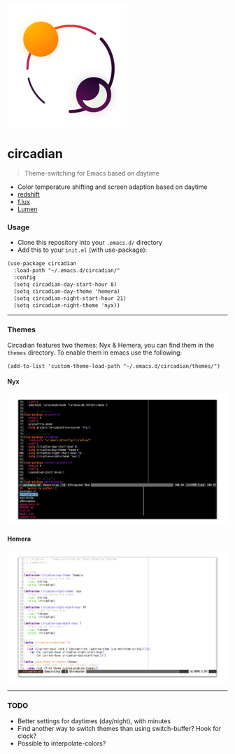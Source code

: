 ![Logo Circadian](logo.png)

# circadian
> Theme-switching for Emacs based on daytime

- Color temperature shifting and screen adaption based on daytime
- [redshift](https://wiki.archlinux.org/index.php/Redshift)
- [f.lux](https://justgetflux.com/news/pages/mac/)
- [Lumen](https://github.com/anishathalye/lumen)

### Usage
- Clone this repository into your `.emacs.d/` directory
- Add this to your `init.el` (with use-package):

```elisp
(use-package circadian
  :load-path "~/.emacs.d/circadian/"
  :config
  (setq circadian-day-start-hour 8)
  (setq circadian-day-theme 'hemera)
  (setq circadian-night-start-hour 21)
  (setq circadian-night-theme 'nyx))
```

---

### Themes
Circadian features two themes: Nyx & Hemera, you can find them in the `themes` directory.
To enable them in emacs use the following:

```elisp
(add-to-list 'custom-theme-load-path "~/.emacs.d/circadian/themes/")
```

#### Nyx
![Nyx Theme](./themes/preview/nyx.png)

#### Hemera
![Hemera Theme](./themes/preview/hemera.png)

---

### TODO
- Better settings for daytimes (day/night), with minutes
- Find another way to switch themes than using switch-buffer? Hook for clock?
- Possible to interpolate-colors?
